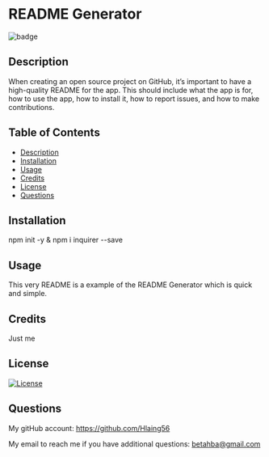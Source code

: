 
# README Generator
![badge](https://img.shields.io/badge/License-MIT-yellow.svg)

## Description
When creating an open source project on GitHub, it’s important to have a high-quality README for the app. This should include what the app is for, how to use the app, how to install it, how to report issues, and how to make contributions. 

## Table of Contents

* [Description](#description)
* [Installation](#installation)
* [Usage](#usage)
* [Credits](#credits)
* [License](#license)
* [Questions](#questions)

## Installation
npm init -y & npm i inquirer --save

## Usage
This very README is a example of the README Generator which is quick and simple.

## Credits
Just me

## License
[![License](https://img.shields.io/badge/License-MIT-yellow.svg)](https://opensource.org/licenses/MIT)

## Questions
My gitHub account: https://github.com/Hlaing56

My email to reach me if you have additional questions: betahba@gmail.com
